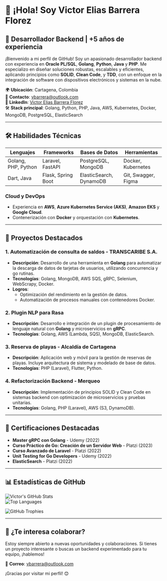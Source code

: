# 👋 ¡Hola! Soy Victor Elias Barrera Florez

## 🚀 Desarrollador Backend | +5 años de experiencia

¡Bienvenido a mi perfil de GitHub! Soy un apasionado desarrollador backend con experiencia en **Oracle PL/SQL**, **Golang**, **Python**, **Java** y **PHP**. Me especializo en diseñar soluciones robustas, escalables y eficientes, aplicando principios como **SOLID**, **Clean Code**, y **TDD**, con un enfoque en la integración de software con dispositivos electrónicos y sistemas en la nube.

🌍 **Ubicación**: Cartagena, Colombia  
📧 **Contacto**: [vbarrera@outlook.com](mailto:vbarrera@outlook.com)  
🔗 **LinkedIn**: [Victor Elias Barrera Florez](https://www.linkedin.com/in/victor-elias-barrera-florez/)  
🛠️ **Stack principal**: Golang, Python, PHP, Java, AWS, Kubernetes, Docker, MongoDB, PostgreSQL, ElasticSearch  

---

## 🛠️ Habilidades Técnicas

| Lenguajes            | Frameworks            | Bases de Datos           | Herramientas          |
|-----------------------|-----------------------|---------------------------|-----------------------|
| Golang, PHP, Python  | Laravel, FastAPI     | PostgreSQL, MongoDB      | Docker, Kubernetes   |
| Dart, Java           | Flask, Spring Boot   | ElasticSearch, DynamoDB  | Git, Swagger, Figma  |

### Cloud y DevOps
- Experiencia en **AWS**, **Azure Kubernetes Service (AKS)**, **Amazon EKS** y **Google Cloud**.
- Contenerización con **Docker** y orquestación con **Kubernetes**.

---

## 🌟 Proyectos Destacados

### 1. **Automatización de consulta de saldos - TRANSCARIBE S.A.**
- **Descripción**: Desarrollo de una herramienta en **Golang** para automatizar la descarga de datos de tarjetas de usuarios, utilizando concurrencia y go rutinas.  
- **Tecnologías**: Golang, MongoDB, AWS SQS, gRPC, Selenium, WebScrapy, Docker.  
- **Logros**:  
  - Optimización del rendimiento en la gestión de datos.  
  - Automatización de procesos manuales con contenedores Docker.  

### 2. **Plugin NLP para Rasa**
- **Descripción**: Desarrollo e integración de un plugin de procesamiento de lenguaje natural con **Golang** y microservicios en **gRPC**.  
- **Tecnologías**: Golang, AWS (Lambda, SQS), MongoDB, ElasticSearch.  

### 3. **Reserva de playas - Alcaldía de Cartagena**
- **Descripción**: Aplicación web y móvil para la gestión de reservas de playas. Incluye arquitectura de sistema y modelado de base de datos.  
- **Tecnologías**: PHP (Laravel), Flutter, Python.  

### 4. **Refactorización Backend - Merqueo**
- **Descripción**: Implementación de principios SOLID y Clean Code en sistemas backend con optimización de microservicios y pruebas unitarias.  
- **Tecnologías**: Golang, PHP (Laravel), AWS (S3, DynamoDB).  

---

## 📜 Certificaciones Destacadas

- **Master gRPC con Golang** - Udemy (2022)  
- **Curso Práctico de Go: Creación de un Servidor Web** - Platzi (2023)  
- **Curso Avanzado de Laravel** - Platzi (2022)  
- **Unit Testing for Go Developers** - Udemy (2022)  
- **ElasticSearch** - Platzi (2022)  

---

## 📊 Estadísticas de GitHub

![Victor's GitHub Stats](https://github-readme-stats.vercel.app/api?username=victorcel&show_icons=true&theme=radical)  
![Top Languages](https://github-readme-stats.vercel.app/api/top-langs/?username=victorcel&layout=compact&theme=radical&langs_count=8)

![GitHub Trophies](https://github-profile-trophy.vercel.app/?username=victorcel&theme=radical&column=4&margin-w=15&margin-h=15)

---

## 🤝 ¿Te interesa colaborar?

Estoy siempre abierto a nuevas oportunidades y colaboraciones. Si tienes un proyecto interesante o buscas un backend experimentado para tu equipo, ¡hablemos!

📧 **Correo**: [vbarrera@outlook.com](mailto:vbarrera@outlook.com)  

¡Gracias por visitar mi perfil! 😊
